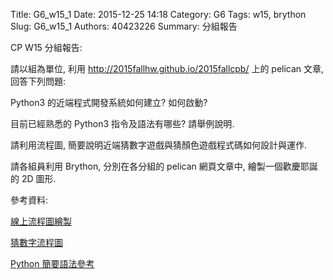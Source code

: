 Title: G6_w15_1
Date: 2015-12-25 14:18
Category: G6
Tags: w15, brython
Slug: G6_w15_1
Authors: 40423226
Summary: 分組報告

CP W15 分組報告:

請以組為單位, 利用 <a href="http://2015fallhw.github.io/2015fallcpb/">http://2015fallhw.github.io/2015fallcpb/ </a>上的 pelican 文章, 回答下列問題:

Python3 的近端程式開發系統如何建立? 如何啟動?

目前已經熟悉的 Python3 指令及語法有哪些? 請舉例說明.

請利用流程圖, 簡要說明近端猜數字遊戲與猜顏色遊戲程式碼如何設計與運作.

請各組員利用 Brython, 分別在各分組的 pelican 網頁文章中, 繪製一個歡慶耶誕的 2D 圖形.

參考資料:

<a href="https://www.gliffy.com/">線上流程圖繪製</a>

<a href="http://creately.com/diagram/example/hrwbhxhm2/Guess%20the%20Number%20Game">猜數字流程圖</a>

<a href="http://www.cogsci.rpi.edu/~destem/igd/python_cheat_sheet.pdf">Python 簡要語法參考</a>
